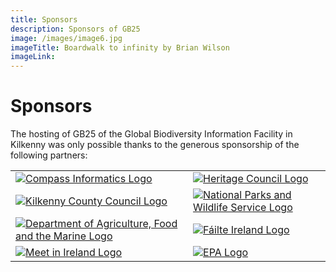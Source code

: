 ```yaml
---
title: Sponsors
description: Sponsors of GB25
image: /images/image6.jpg
imageTitle: Boardwalk to infinity by Brian Wilson
imageLink: 
---
```


# Sponsors

The hosting of GB25 of the Global Biodiversity Information Facility in Kilkenny was only possible thanks to the generous sponsorship of the following partners:

|         |            |
| ------- |------------|
| [![Compass Informatics Logo](/images/compass-informatics-logo.jpg)](http://www.compass.ie) | [![Heritage Council Logo](/images/heritage-council-logo.jpg)](http://www.heritagecouncil.ie) |
|[![Kilkenny County Council Logo](/images/KKCC.png)](www.heritagecouncil.ie)|[![National Parks and Wildlife Service Logo](/images/npws-logo.jpg)](http://www.npws.ie)|
|[![Department of Agriculture, Food and the Marine Logo](/images/dept-agriculture-logo.jpg)](http://www.agriculture.gov.ie)|[![Fáilte Ireland Logo](/images/failte-ireland-logo.jpg)](http://www.failteireland.ie)|
|[![Meet in Ireland Logo](/images/meet-in-ireland-logo.jpg)](http://www.meetinireland.com)|[![EPA Logo](/images/EPA-Research-2014-RGB.JPG)](https://www.epa.ie/)|

